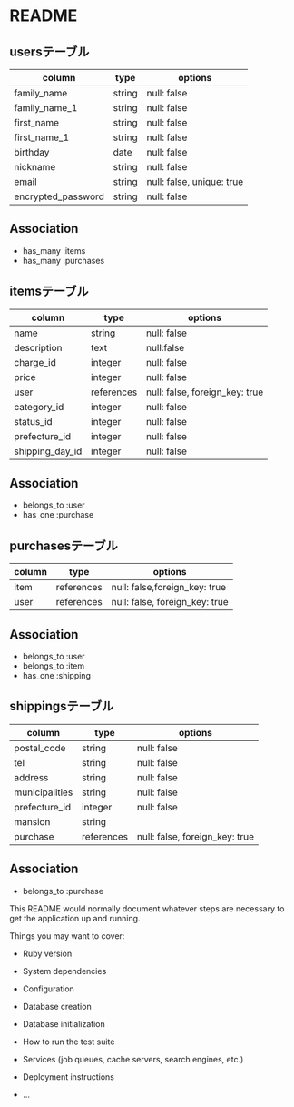 # README

## usersテーブル

| column             | type   | options                   |
| ------------------ | ------ | ------------------------- |
| family_name        | string | null: false               |
| family_name_1      | string | null: false               |
| first_name         | string | null: false               |
| first_name_1       | string | null: false               |
| birthday           | date   | null: false               |
| nickname           | string | null: false               |
| email              | string | null: false, unique: true |
| encrypted_password | string | null: false               |

## Association
- has_many :items
- has_many :purchases

## itemsテーブル
| column          | type       | options                        |
| --------------- | ---------- | ------------------------------ |
| name            | string     | null: false                    |
| description     | text       | null:false                     |
| charge_id       | integer    | null: false                    |
| price           | integer    | null: false                    |
| user            | references | null: false, foreign_key: true |
| category_id     | integer    | null: false                    |
| status_id       | integer    | null: false                    |
| prefecture_id   | integer    | null: false                    |
| shipping_day_id | integer    | null: false                    |

## Association
- belongs_to :user
- has_one :purchase

## purchasesテーブル
| column | type       | options                        |
| ------ | ---------- | ------------------------------ |
| item   | references | null: false,foreign_key: true  |
| user   | references | null: false, foreign_key: true |

## Association
- belongs_to :user
- belongs_to :item
- has_one :shipping

## shippingsテーブル
| column         | type       | options                        |
| -------------- | ---------- | ------------------------------ |
| postal_code    | string     | null: false                    |
| tel            | string     | null: false                    |
| address        | string     | null: false                    |
| municipalities | string     | null: false                    |
| prefecture_id  | integer    | null: false                    |
| mansion        | string     |                                |
| purchase       | references | null: false, foreign_key: true |

## Association
- belongs_to :purchase


This README would normally document whatever steps are necessary to get the
application up and running.

Things you may want to cover:

* Ruby version

* System dependencies

* Configuration

* Database creation

* Database initialization

* How to run the test suite

* Services (job queues, cache servers, search engines, etc.)

* Deployment instructions

* ...
